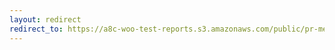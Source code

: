```yaml
---
layout: redirect
redirect_to: https://a8c-woo-test-reports.s3.amazonaws.com/public/pr-merge/39653/api/index.html
---
```

